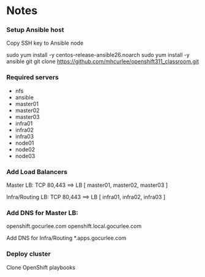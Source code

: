 # Notes

### Setup Ansible host 

Copy SSH key to Ansible node

sudo yum install -y centos-release-ansible26.noarch
sudo yum install -y ansible git
git clone https://github.com/mhcurlee/openshift311_classroom.git



### Required servers

* nfs
* ansible
* master01
* master02
* master03
* infra01
* infra02
* infra03
* node01
* node02
* node03


###  Add Load Balancers

Master LB:
TCP 80,443  ==> LB [ master01, master02, master03 ]

Infra/Routing LB:
TCP 80,443  ==> LB [ infra01, infra02, infra03 ]




###  Add DNS for Master LB:

openshift.gocurlee.com
openshift.local.gocurlee.com


Add DNS for Infra/Routing
*.apps.gocurlee.com



### Deploy cluster

Clone OpenShift playbooks



